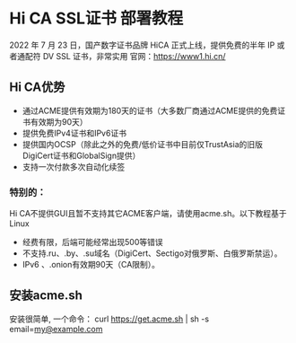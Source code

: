 # Hi CA SSL证书 部署教程
2022 年 7 月 23 日，国产数字证书品牌 HiCA 正式上线，提供免费的半年 IP 或者通配符 DV SSL 证书，非常实用
官网：https://www1.hi.cn/
## Hi CA优势
- 通过ACME提供有效期为180天的证书（大多数厂商通过ACME提供的免费证书有效期为90天）
- 提供免费IPv4证书和IPv6证书
- 提供国内OCSP（除此之外的免费/低价证书中目前仅TrustAsia的旧版DigiCert证书和GlobalSign提供）
- 支持一次付款多次自动化续签
### 特别的：
Hi CA不提供GUI且暂不支持其它ACME客户端，请使用acme.sh。以下教程基于Linux
- 经费有限，后端可能经常出现500等错误
- 不支持.ru、.by、.su域名（DigiCert、Sectigo对俄罗斯、白俄罗斯禁运）。
- IPv6 、.onion有效期90天（CA限制）。
## 安装acme.sh
安装很简单, 一个命令：
curl  https://get.acme.sh | sh -s email=my@example.com
